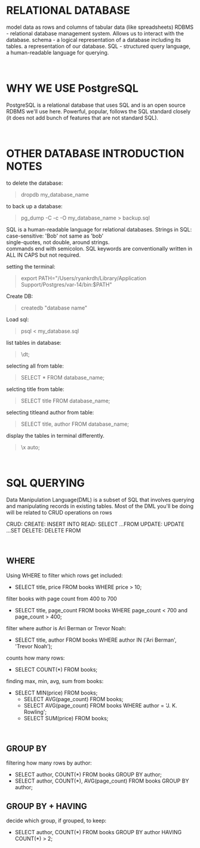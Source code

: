 # RELATIONAL DATABASE

model data as rows and columns of tabular data (like spreadsheets)
RDBMS - relational database management system. Allows us to interact with the database.
schema - a logical representation of a database including its tables. a representation of our database.
SQL - structured query language, a human-readable language for querying.

<br/>

# WHY WE USE PostgreSQL

PostgreSQL is a relational database that uses SQL and is an open source RDBMS we'll use here.
Powerful, popular, follows the SQL standard closely (it does not add bunch of features that are not standard SQL).

<br/>

# OTHER DATABASE INTRODUCTION NOTES

to delete the database:

> dropdb my_database_name

to back up a database:

> pg_dump -C -c -O my_database_name > backup.sql

SQL is a human-readable language for relational databases.
Strings in SQL:
case-sensitive: 'Bob' not same as 'bob'  
single-quotes, not double, around strings.  
commands end with semicolon.
SQL keywords are conventionally written in ALL IN CAPS but not required.

setting the terminal:

> export PATH="/Users/ryankrdh/Library/Application Support/Postgres/var-14/bin:$PATH"

Create DB:

> createdb "database name"

Load sql:

> psql < my_database.sql

list tables in database:

> \dt;

selecting all from table:

> SELECT \* FROM database_name;

selcting title from table:

> SELECT title FROM database_name;

selecting titleand author from table:

> SELECT title, author FROM database_name;

display the tables in terminal differently.

> \x auto;

<br/>

# SQL QUERYING

Data Manipulation Language(DML) is a subset of SQL that involves querying and manipulating records in existing tables. Most of the DML you'll be doing will be related to CRUD operations on rows

CRUD:
CREATE: INSERT INTO
READ: SELECT ...FROM
UPDATE: UPDATE ...SET
DELETE: DELETE FROM

<br/>

## WHERE

Using WHERE to filter which rows get included:

- SELECT title, price FROM books WHERE price > 10;

filter books with page count from 400 to 700

- SELECT title, page_count FROM books WHERE page_count < 700 and page_count > 400;

filter where author is Ari Berman or Trevor Noah:

- SELECT title, author FROM books WHERE author IN ('Ari Berman', 'Trevor Noah');

counts how many rows:

- SELECT COUNT(\*) FROM books;

finding max, min, avg, sum from books:

- SELECT MIN(price) FROM books;
  - SELECT AVG(page_count) FROM books;
  - SELECT AVG(page_count) FROM books WHERE author = 'J. K. Rowling';
  - SELECT SUM(price) FROM books;

<br/>

## GROUP BY

filtering how many rows by author:

- SELECT author, COUNT(\*) FROM books GROUP BY author;
- SELECT author, COUNT(\*), AVG(page_count) FROM books GROUP BY author;

## GROUP BY + HAVING

decide which group, if grouped, to keep:

- SELECT author, COUNT(\*) FROM books GROUP BY author HAVING COUNT(\*) > 2;

<br/>
<br/>
<br/>
<br/>
<br/>
<br/>
<br/>
<br/>
<br/>
<br/>
<br/>
